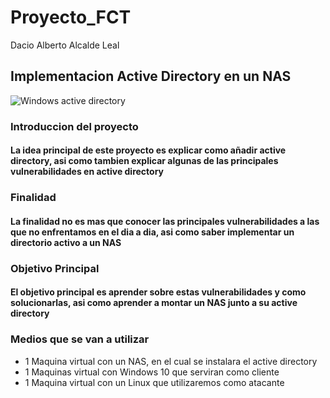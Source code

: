 # Proyecto_FCT 
Dacio Alberto Alcalde Leal
## Implementacion Active Directory en un NAS
![Windows active directory](https://thehackerway.files.wordpress.com/2021/10/ad-1.1.png?w=816&h=9999)
### Introduccion del proyecto
#### La idea principal de este proyecto es explicar como añadir active directory, asi como tambien explicar algunas de las principales vulnerabilidades en active directory
### Finalidad
#### La finalidad no es mas que conocer las principales vulnerabilidades a las que no enfrentamos en el dia a dia, asi como saber implementar un directorio activo a un NAS
### Objetivo Principal
#### El objetivo principal es aprender sobre estas vulnerabilidades y como solucionarlas, asi como aprender a montar un NAS junto a su active directory

### Medios que se van a utilizar
* 1 Maquina virtual con un NAS, en el cual se instalara el active directory
* 1 Maquinas virtual con Windows 10 que serviran como cliente
* 1 Maquina virtual con un Linux que utilizaremos como atacante

